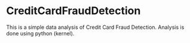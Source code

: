 # CreditCardFraudDetection
This is a simple data analysis of Credit Card Fraud Detection. Analysis is done using python (kernel).  

